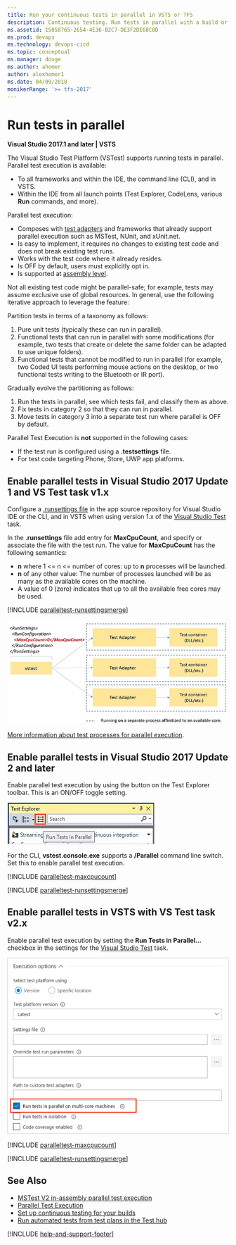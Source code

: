 ```yaml
---
title: Run your continuous tests in parallel in VSTS or TFS
description: Continuous testing. Run tests in parallel with a build or release definition in Microsoft VSTS or Team Foundation Server (TFS)
ms.assetid: 15058765-2654-4E36-B2C7-DE3F2DE68C8D
ms.prod: devops
ms.technology: devops-cicd
ms.topic: conceptual 
ms.manager: douge
ms.author: ahomer
author: alexhomer1
ms.date: 04/09/2018
monikerRange: '>= tfs-2017'
---
```


# Run tests in parallel

**Visual Studio 2017.1 and later | VSTS**

The Visual Studio Test Platform (VSTest) supports running tests in parallel.
Parallel test execution is available:

* To all frameworks and within the IDE, the command line (CLI), and in VSTS.
* Within the IDE from all launch points (Test Explorer, CodeLens, various **Run** commands, and more).

Parallel test execution:

* Composes with [test adapters](https://visualstudiogallery.msdn.microsoft.com/site/search?query=%22Test%20Adapter%22&f%5B0%5D.Value=%22Test%20Adapter%22&f%5B0%5D.Type=SearchText&ac=4) and frameworks that already support parallel execution such as MSTest, NUnit, and xUnit.net.
* Is easy to implement, it requires no changes to existing test code and does not break existing test runs.
* Works with the test code where it already resides.
* Is OFF by default, users must explicitly opt in.
* Is supported at [assembly level](https://blogs.msdn.microsoft.com/devops/2018/01/30/mstest-v2-in-assembly-parallel-test-execution/).

Not all existing test code might be parallel-safe; for example, tests may assume exclusive use of global resources.
In general, use the following iterative approach to leverage the feature:

Partition tests in terms of a taxonomy as follows:

1. Pure unit tests (typically these can run in parallel).
1. Functional tests that can run in parallel with some modifications (for example, two tests that create or delete the same folder can be adapted to use unique folders).
1. Functional tests that cannot be modified to run in parallel (for example, two Coded UI tests performing mouse actions on the desktop, or two functional tests writing to the Bluetooth or IR port).

Gradually evolve the partitioning as follows:

1. Run the tests in parallel, see which tests fail, and classify them as above.
1. Fix tests in category 2 so that they can run in parallel.
1. Move tests in category 3 into a separate test run where parallel is OFF by default.

Parallel Test Execution is **not** supported in the following cases:

* If the test run is configured using a **.testsettings** file.
* For test code targeting Phone, Store, UWP app platforms.

## Enable parallel tests in Visual Studio 2017 Update 1 and VS Test task v1.x

Configure a [.runsettings file](https://docs.microsoft.com/visualstudio/test/configure-unit-tests-by-using-a-dot-runsettings-file)
in the app source repository for Visual Studio IDE or the CLI, and in VSTS when using
version 1.x of the  [Visual Studio Test](https://github.com/Microsoft/vsts-tasks/blob/master/Tasks/VsTestV2/README.md)
task.

<a name="runsettings"></a>

In the **.runsettings** file add entry for **MaxCpuCount**, and specify or associate the file with the test run.
The value for **MaxCpuCount** has the following semantics:

* **n** where 1 <= n <= number of cores: up to **n** processes will be launched.
* **n** of any other value: The number of processes launched will be as many as the available cores on the machine.
* A value of 0 (zero) indicates that up to all the available free cores may be used.

[!INCLUDE [paralleltest-runsettingsmerge](_shared/paralleltest-runsettingsmerge.md)] 

![Using a runsettings file](_img/run-tests-in-parallel/processparallel.png)

[More information about test processes for parallel execution](https://blogs.msdn.microsoft.com/devops/2016/10/10/parallel-test-execution/).

## Enable parallel tests in Visual Studio 2017 Update 2 and later

Enable parallel test execution by using the button on the Test Explorer toolbar.
This is an ON/OFF toggle setting. 

![Using parallel execution in Visual Studio IDE](_img/run-tests-in-parallel/parallel-testexplorer.png)

For the CLI, **vstest.console.exe** supports a **/Parallel** command line switch. Set this to enable parallel test execution.

[!INCLUDE [paralleltest-maxcpucount](_shared/paralleltest-maxcpucount.md)] 

[!INCLUDE [paralleltest-runsettingsmerge](_shared/paralleltest-runsettingsmerge.md)] 

## Enable parallel tests in VSTS with VS Test task v2.x

Enable parallel test execution by setting the **Run Tests in Parallel...** checkbox
in the settings for the [Visual Studio Test](https://github.com/Microsoft/vsts-tasks/blob/master/Tasks/VsTestV2/README.md) task.

![Using parallel execution in VSTS](_img/run-tests-in-parallel/parallel-vsts.png)

[!INCLUDE [paralleltest-maxcpucount](_shared/paralleltest-maxcpucount.md)] 

[!INCLUDE [paralleltest-runsettingsmerge](_shared/paralleltest-runsettingsmerge.md)] 

## See Also

* [MSTest V2 in-assembly parallel test execution](https://blogs.msdn.microsoft.com/devops/2018/01/30/mstest-v2-in-assembly-parallel-test-execution/)
* [Parallel Test Execution](https://blogs.msdn.microsoft.com/devops/2016/10/10/parallel-test-execution/)
* [Set up continuous testing for your builds](set-up-continuous-testing-builds.md)
* [Run automated tests from test plans in the Test hub](run-automated-tests-from-test-hub.md)

[!INCLUDE [help-and-support-footer](_shared/help-and-support-footer.md)] 
